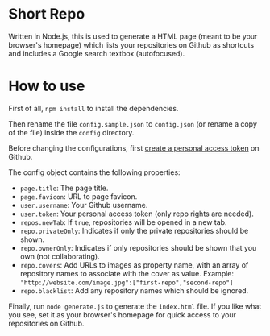 # Short Repo

Written in Node.js, this is used to generate a HTML page (meant to be your browser's homepage) which lists your repositories on Github as shortcuts and includes a Google search textbox (autofocused).

# How to use

First of all, `npm install` to install the dependencies.

Then rename the file `config.sample.json` to `config.json` (or rename a copy of the file) inside the `config` directory.

Before changing the configurations, first [create a personal access token](https://github.com/settings/tokens) on Github.

The config object contains the following properties:

- `page.title`: The page title.
- `page.favicon`: URL to page favicon.
- `user.username`: Your Github username.
- `user.token`: Your personal access token (only repo rights are needed).
- `repos.newTab`: If `true`, repositories will be opened in a new tab.
- `repo.privateOnly`: Indicates if only the private repositories should be shown.
- `repo.ownerOnly`: Indicates if only repositories should be shown that you own (not collaborating).
- `repo.covers`: Add URLs to images as property name, with an array of repository names to associate with the cover as value. Example: `"http://website.com/image.jpg":["first-repo","second-repo"]`
- `repo.blacklist`: Add any repository names which should be ignored.

Finally, run `node generate.js` to generate the `index.html` file. If you like what you see, set it as your browser's homepage for quick access to your repositories on Github.
